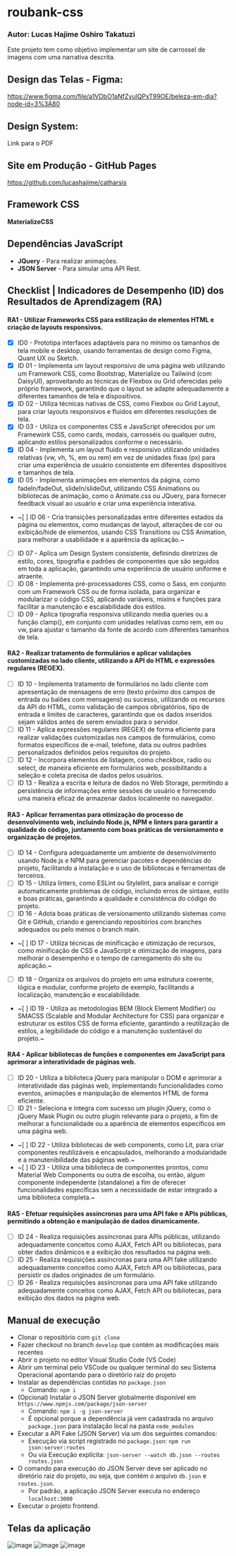 # roubank-css 
### **Autor:** Lucas Hajime Oshiro Takatuzi
Este projeto tem como objetivo implementar um site de carrossel de imagens com uma narrativa descrita.

## Design das Telas - Figma: 
https://www.figma.com/file/a1VDbO1aNfZyulQPxT99OE/beleza-em-dia?node-id=3%3A80

## Design System: 
Link para o PDF

## Site em Produção - GitHub Pages
https://github.com/lucashajime/catharsis

## Framework CSS
**MaterializeCSS**

## Dependências JavaScript
- **JQuery** - Para realizar animações.
- **JSON Server** - Para simular uma API Rest.

## Checklist | Indicadores de Desempenho (ID) dos Resultados de Aprendizagem (RA)

#### RA1 - Utilizar Frameworks CSS para estilização de elementos HTML e criação de layouts responsivos.
- [x] ID0 - Prototipa interfaces adaptáveis para no mínimo os tamanhos de tela mobile e desktop, usando ferramentas de design como Figma, Quant UX ou Sketch.
- [x] ID 01 - Implementa um layout responsivo de uma página web utilizando um Framework CSS, como Bootstrap, Materialize ou Tailwind (com DaisyUI), aproveitando as técnicas de Flexbox ou Grid oferecidas pelo próprio framework, garantindo que o layout se adapte adequadamente a diferentes tamanhos de tela e dispositivos.
- [x] ID 02 - Utiliza técnicas nativas de CSS, como Flexbox ou Grid Layout, para criar layouts responsivos e fluidos em diferentes resoluções de tela.
- [x] ID 03 - Utiliza os componentes CSS e JavaScript oferecidos por um Framework CSS, como cards, modais, carrosséis ou qualquer outro, aplicando estilos personalizados conforme o necessário.
- [x] ID 04 - Implementa um layout fluido e responsivo utilizando unidades relativas (vw, vh, %, em ou rem) em vez de unidades fixas (px) para criar uma experiência de usuário consistente em diferentes dispositivos e tamanhos de tela.
- [x] ID 05 - Implementa animações em elementos da página, como fadeIn/fadeOut, slideIn/slideOut, utilizando CSS Animations ou bibliotecas de animação, como o Animate.css ou JQuery, para fornecer feedback visual ao usuário e criar uma experiência interativa.
- ~[ ] ID 06 - Cria transições personalizadas entre diferentes estados da página ou elementos, como mudanças de layout, alterações de cor ou exibição/hide de elementos, usando CSS Transitions ou CSS Animation, para melhorar a usabilidade e a aparência da aplicação.~
- [ ] ID 07 - Aplica um Design System consistente, definindo diretrizes de estilo, cores, tipografia e padrões de componentes que são seguidos em toda a aplicação, garantindo uma experiência de usuário uniforme e atraente.
- [ ] ID 08 - Implementa pré-processadores CSS, como o Sass, em conjunto com um Framework CSS ou de forma isolada, para organizar e modularizar o código CSS, aplicando variáveis, mixins e funções para facilitar a manutenção e escalabilidade dos estilos.
- [ ] ID 09 - Aplica tipografia responsiva utilizando media queries ou a função clamp(), em conjunto com unidades relativas como rem, em ou vw, para ajustar o tamanho da fonte de acordo com diferentes tamanhos de tela.

#### RA2 - Realizar tratamento de formulários e aplicar validações customizadas no lado cliente, utilizando a API do HTML e expressões regulares (REGEX).
- [ ] ID 10 - Implementa tratamento de formulários no lado cliente com apresentação de mensagens de erro (texto próximo dos campos de entrada ou balões com mensagens) ou sucesso, utilizando os recursos da API do HTML, como validação de campos obrigatórios, tipo de entrada e limites de caracteres, garantindo que os dados inseridos sejam válidos antes de serem enviados para o servidor.
- [ ] ID 11 - Aplica expressões regulares (REGEX) de forma eficiente para realizar validações customizadas nos campos de formulários, como formatos específicos de e-mail, telefone, data ou outros padrões personalizados definidos pelos requisitos do projeto.
- [ ] ID 12 - Incorpora elementos de listagem, como checkbox, radio ou select, de maneira eficiente em formulários web, possibilitando a seleção e coleta precisa de dados pelos usuários.
- [ ] ID 13 - Realiza a escrita e leitura de dados no Web Storage, permitindo a persistência de informações entre sessões de usuário e fornecendo uma maneira eficaz de armazenar dados localmente no navegador.

#### RA3 - Aplicar ferramentas para otimização do processo de desenvolvimento web, incluindo Node.js, NPM e linters para garantir a qualidade do código, juntamento com boas práticas de versionamento e organização de projetos.
- [ ] ID 14 - Configura adequadamente um ambiente de desenvolvimento usando Node.js e NPM para gerenciar pacotes e dependências do projeto, facilitando a instalação e o uso de bibliotecas e ferramentas de terceiros.
- [ ] ID 15 - Utiliza linters, como ESLint ou Stylelint, para analisar e corrigir automaticamente problemas de código, incluindo erros de sintaxe, estilo e boas práticas, garantindo a qualidade e consistência do código do projeto.
- [ ] ID 16 - Adota boas práticas de versionamento utilizando sistemas como Git e GitHub, criando e gerenciando repositórios com branches adequados ou pelo menos o branch main.
- ~[ ] ID 17 - Utiliza técnicas de minificação e otimização de recursos, como minificação de CSS e JavaScript e otimização de imagens, para melhorar o desempenho e o tempo de carregamento do site ou aplicação.~
- [ ] ID 18 - Organiza os arquivos do projeto em uma estrutura coerente, lógica e modular, conforme projeto de exemplo, facilitando a localização, manutenção e escalabilidade.
- ~[ ] ID 19 - Utiliza as metodologias BEM (Block Element Modifier) ou SMACSS (Scalable and Modular Architecture for CSS) para organizar e estruturar os estilos CSS de forma eficiente, garantindo a reutilização de estilos, a legibilidade do código e a manutenção sustentável do projeto.~

#### RA4 - Aplicar bibliotecas de funções e componentes em JavaScript para aprimorar a interatividade de páginas web.
- [ ] ID 20 - Utiliza a biblioteca jQuery para manipular o DOM e aprimorar a interatividade das páginas web, implementando funcionalidades como eventos, animações e manipulação de elementos HTML de forma eficiente.  
- [ ] ID 21 - Seleciona e integra com sucesso um plugin jQuery, como o jQuery Mask Plugin ou outro plugin relevante para o projeto, a fim de melhorar a funcionalidade ou a aparência de elementos específicos em uma página web. 
- ~[ ] ID 22 - Utiliza bibliotecas de web components, como Lit, para criar componentes reutilizáveis e encapsulados, melhorando a modularidade e a manutenibilidade das páginas web.~ 
- ~[ ] ID 23 - Utiliza uma biblioteca de componentes prontos, como Material Web Components ou outra de escolha, ou então, algum componente independente (standalone) a fim de oferecer funcionalidades específicas sem a necessidade de estar integrado a uma biblioteca completa.~

#### RA5 - Efetuar requisições assíncronas para uma API fake e APIs públicas, permitindo a obtenção e manipulação de dados dinamicamente.
- [ ] ID 24 - Realiza requisições assíncronas para APIs públicas, utilizando adequadamente conceitos como AJAX, Fetch API ou bibliotecas, para obter dados dinâmicos e a exibição dos resultados na página web.
- [ ] ID 25 - Realiza requisições assíncronas para uma API fake utilizando adequadamente conceitos como AJAX, Fetch API ou bibliotecas, para persistir os dados originados de um formulário.
- [ ] ID 26 - Realiza requisições assíncronas para uma API fake utilizando adequadamente conceitos como AJAX, Fetch API ou bibliotecas, para exibição dos dados na página web.

## Manual de execução
- Clonar o repositório com `git clone`
- Fazer checkout no branch `develop` que contém as modificações mais recentes
- Abrir o projeto no editor Visual Studio Code (VS Code)
- Abrir um terminal pelo VSCode ou qualquer terminal do seu Sistema Operacional apontando para o diretório raiz do projeto 
- Instalar as dependências contidas no `package.json`
  - Comando: `npm i`
- (Opcional) Instalar o JSON Server globalmente disponível em `https://www.npmjs.com/package/json-server`
  - Comando: `npm i -g json-server` 
  - É opcional porque a dependência já vem cadastrada no arquivo `package.json` para instalação local na pasta `node_modules`
- Executar a API Fake (JSON Server) via um dos seguintes comandos: 
  - Execução via script registrado no `package.json`: `npm run json:server:routes` 
  - Ou via Execução explícita: `json-server --watch db.json --routes routes.json`
- O comando para execução do JSON Server deve ser aplicado no diretório raiz do projeto, ou seja, que contém o arquivo `db.json` e `routes.json`.
  - Por padrão, a aplicação JSON Server executa no endereço `localhost:3000`    
- Executar o projeto frontend.

## Telas da aplicação
![image](https://github.com/user-attachments/assets/05283ef1-8986-437c-a9a9-55bd99c36727)
![image](https://github.com/user-attachments/assets/b38a3b57-c182-4a65-84f1-7a2707ec44ea)
![image](https://github.com/user-attachments/assets/d62133be-d584-4d7d-8f9b-fcbfff5360c3)


